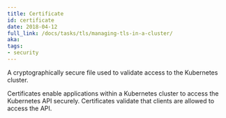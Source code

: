 ```yaml
---
title: Certificate
id: certificate
date: 2018-04-12
full_link: /docs/tasks/tls/managing-tls-in-a-cluster/
aka: 
tags:
- security 
---
```

 A cryptographically secure file used to validate access to the Kubernetes cluster.

<!--more--> 

Certificates enable applications within a Kubernetes cluster to access the Kubernetes API securely. Certificates validate that clients are allowed to access the API.

